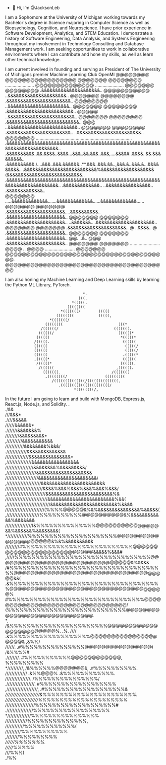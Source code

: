- 👋 Hi, I’m @JacksonLeb

I am a Sophomore at the University of Michigan working towards my Bachelor's degree in Science majoring
in Computer Science as well as Biopsychology, Cognition, and Neuroscience. I have prior experience in Software Development,
Analytics, and STEM Education. I demonstrate a history of Software Engineering, Data Analysis, and Systems Engineering 
throughout my involvement in Technology Consulting and Database Management work. I am seeking opportunities to work in 
collaborative environments where I can contribute and hone my skills, as well as learn other technical knowledge.

I am current involved in founding and serving as President of The University of Michigans premier Machine Learning Club OpenMI
@@@@@@@@                        @@@@@@@@@@@@@@@@@                        @@@@@@@
@@@@@@@@ ....................... @@@@@@@@@@@@@@  ....................... @@@@@@@
@@@@@@@@ .&&&&&&&&&&&&&&&&&&&&&..  @@@@@@@@@@@ ..&&&&&&&&&&&&&&&&&&&&&.. @@@@@@@
@@@@@@@@ .&&&&&&&&&&&&&&&&&&&&&&&.. @@@@@@@@  ..&&&&&&&&&&&&&&&&&&&&&&.. @@@@@@@
@@@@@@@@ .&&&&&&&&&&&&&&&&&&&&&&&&..  @@@@@ ..&&&&&&&&&&&&&&&&&&&&&&&&.. @@@@@@@
@@@@@@@@ .&&&&&&&&&&&&&&&&&&&&&&&&&&.. @@@ ..&&&&&&&&&&&&&&&&&&&&&&&&&.. @@@@@@@
@@@@@@@@     .&&&&&&&&&&&&&&&&&&&&&&&..  ..&&&&&&&&&&&&&&&&&&&&&&&..     @@@@@@@
  ............................................................................. 
  .&&&&&&&&&&&&&&&&&&&&&&&&&&&&&&&&&&&&&&&&&&&&&&&&&&&&&&&&&&&&&&&&&&&&&&&&&&.. 
  .&&&&&&&&&&..&&.&&&&..&&&&...&&&..&&.&&&..&&&,....&&&&#..&&&&..&&.&&&&&&&&&.. 
  .&&&&&&&&&&./....&&&..&&&.&&&&&&..**.&&&..&&&.&&..,&&&.&..&&&.&...&&&&&&&&&.. 
  .&&&&&&&&&&&&&&&&&&&&&&&&&&%&&&&&&&&&&&&&&&&&&&(&&&&&&&&&&&&&&&&&&&&&&&&&&&.. 
  .&&&&&&&&&&&&&&&&&&&&&&&&&&&&&&&&&&&&&&&&&&&&&&&&&&&&&&&&&&&&&&&&&&&&&&&&&&.. 
             .&&&&&&&&&&&&&.. ..&&&&&&&&&&&&&&&&..  .&&&&&&&&&&&&&..            
@@@@@@@  .....&&&&&&&&&&&&&.......&&&&&&&&&&&&&......&&&&&&&&&&&&&...... @@@@@@@
@@@@@@@  .&&&&&&&&&&&&&&&&&&&&&....&&&&&&&&&&.. .&&&&&&&&&&&&&&&&&&&&&.. @@@@@@@
@@@@@@@  .&&&&&&&&&&&&&&&&&&&&&..  ..&&&&&&&..  .&&&&&&&&&&&&&&&&&&&&&.. @@@@@@@
@@@@@@@  .&&&&&&&&&&&&&&&&&&&&&.. @ ..&&&&..  @ .&&&&&&&&&&&&&&&&&&&&&.. @@@@@@@
@@@@@@@  .&&&&&&&&&&&&&&&&&&&&&.. @@. ..&.. @@@ .&&&&&&&&&&&&&&&&&&&&&.. @@@@@@@
@@@@@@@  ........................ @@@@ ..  @@@@ ........................ @@@@@@@
@@@@@@@@@@@@@@@@@@@@@@@@@@@@@@@@@@@@@@@. @@@@@@@@@@@@@@@@@@@@@@@@@@@@@@@@@@@@@@@


I am also honing my Machine Learning and Deep Learning skills by learning the Python ML Library, PyTorch. 
                                                                                
                                                                                
                                                                                
                                                                                
                                                                                
                                       *.                                       
                                     (((.                                       
                                  *(((((.                                       
                                ((((((((                                        
                             *(((((((/        (((((                             
                           ((((((((           (((((,                            
                        *(((((((/                                               
                      ((((((((                         (((*                     
                    /((((((/                         (((((((.                   
                   ((((((/                             ((((((*                  
                  ((((((                                *(((((*                 
                 /(((((.                                 ((((((                 
                 ((((((                                   (((((/                
                 ((((((                                   (((((/                
                 ((((((                                  .(((((*                
                 ,(((((*                                 ((((((                 
                  /(((((*                               ((((((.                 
                   /((((((                            ,((((((.                  
                     (((((((.                       /(((((((                    
                      .((((((((/                 (((((((((                      
                         /((((((((((((((/((((((((((((((,                        
                            .((((((((((((((((((((((/                            
                                   *((((((((/,                                  
                                                                                


In the future I am going to learn and build with MongoDB, Express.js, React.js, Node.js, and Solidity. 
                                        .                                       
                                      ./&&                                      
                                     ///&&&*                                    
                                   .////&&&&&                                   
                                  //////&&&&&&*                                 
                                .///////&&&&&&&%                                
                               /////////&&&&&&&&&*                              
                             ,//////////&&&&&&&&&&&                             
                            ////////////&&&&&&&&%&&&/                           
                          ./////////////&&&&&&&&&&&&&&                          
                         ///////////////&&&&&&&&&&&&&&&*                        
                       ,////////////////&&&&&&&&&&&&&&&&&                       
                      //////////////////&&&&&&&&%&&&&&&&&&/                     
                    ,///////////////////&&&&&&&&&&&&&&&&&&&&                    
                   /////////////////////&&&&&&&&&&&&&&&&&&&&&/                  
                 ,//////////////////////&&&&&&&&&&&&&&&&&&&&&&&                 
                ////////////////////////&&&&%&&&%&&&%&&&%&&&%&&&/               
              ,/////////////////////////&&&&&&&&&&&&&&&&&&&&&&&&%&              
             ///////////////////////////&&&&&&&&&&&&&&&&&&&&&&&&%&&(            
           ,////////////////////////////&&&&&&&&&&&&&&&&&&&&&&&&%&&&&           
          /////////////////////////(%%%%@@@@@&%&%&&&&&&&&&&&&&&&%&&&&&(         
        ,/////////////////////%%%%%%%%%%@@@@@@@@@@&%&&&&&&&&&&&&%&&&&&&&        
       /////////////////(&%%%%%%%%%%%%%%@@@@@@@@@@@@@@@&&%&&&&&&%&&&&&&&&(      
     */////////////%%%%%%%%%%%%%%%%%%%%%@@@@@@@@@@@@@@@@@@@@@&%&%&&&&&&&&&&     
    /////////#%%%%%%%%%%%%%%%%%%%%%%%%%%@@@@@@@@@@@@@@@@@@@@@@@@@@@&&&&&%&&&#   
  ,/////%%%%%%%%%%%%%%%%%%%%%%%%%%%%%%%%@@@@@@@@@@@@@@@@@@@@@@@@@@@@@@@@&%&&&&  
 /#%%%%%%%%%%%%%%%%%%%%%%%%%%%%%%%%%%%%%@@@@@@@@@@@@@@@@@@@@@@@@@@@@@@@@@@@@@&&(
  .&%%%%%%%%%%%%%%%%%%%%%%%%%%%%%%%%%%%%@@@@@@@@@@@@@@@@@@@@@@@@@@@@@@@@@@@@@%  
       #%%%%%%%%%%%%%%%%%%%%%%%%%%%%%%%%@@@@@@@@@@@@@@@@@@@@@@@@@@@@@@@@@/      
           (%%%%%%%%%%%%%%%%%%%%%%%%%%%%@@@@@@@@@@@@@@@@@@@@@@@@@@@@@.          
 *,            /&%%%%%%%%%%%%%%%%%%%%%%%@@@@@@@@@@@@@@@@@@@@@@@@%.           .%.
   ////            .&%%%%%%%%%%%%%%%%%%%@@@@@@@@@@@@@@@@@@@@&            ,&%%/  
     //////.           .#%%%%%%%%%%%%%%%@@@@@@@@@@@@@@@@(            /&%%%%#    
      .////////.            #%%%%%%%%%%%@@@@@@@@@@@@,            %%%%%%%%%      
        *//////////,            /&%%%%%%@@@@@@@&,           .#%%%%%%%%%%.       
          //////////////            .&%%@@@%            .&%%%%%%%%%%%%.         
            ////////////////.                       /%%%%%%%%%%%%%%%/           
             .//////////////////.               #%%%%%%%%%%%%%%%%%%             
               ,////////////////////,      .#%%%%%%%%%%%%%%%%%%%&               
                 *//////////////////////&%%%%%%%%%%%%%%%%%%%%%%.                
                   /////////////////////%%%%%%%%%%%%%%%%%%%%%*                  
                     ///////////////////%%%%%%%%%%%%%%%%%%%#                    
                      ./////////////////%%%%%%%%%%%%%%%%%%                      
                        *///////////////%%%%%%%%%%%%%%%%                        
                          //////////////%%%%%%%%%%%%%%,                         
                            ////////////%%%%%%%%%%%%(                           
                              //////////%%%%%%%%%%%                             
                               ,////////%%%%%%%%%                               
                                 *//////%%%%%%%.                                
                                   /////%%%%%*                                  
                                     ///%%%(                                    
                                      ./%%                                      
                                                                               
